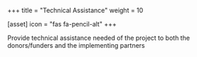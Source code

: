 +++
title = "Technical Assistance"
weight = 10

[asset]
  icon = "fas fa-pencil-alt"
+++

Provide technical assistance needed of the project to both the donors/funders and the implementing partners
